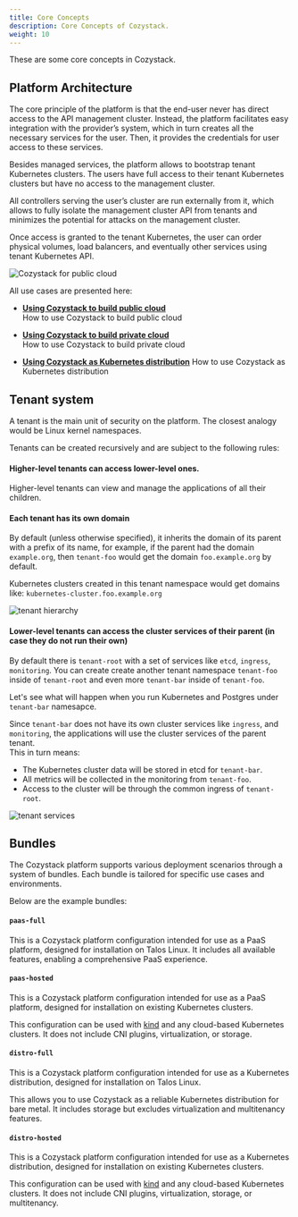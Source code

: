 ```yaml
---
title: Core Concepts
description: Core Concepts of Cozystack.
weight: 10
---
```


These are some core concepts in Cozystack.

## Platform Architecture

The core principle of the platform is that the end-user never has direct access to the API management cluster. Instead, the platform facilitates easy integration with the provider’s system, which in turn creates all the necessary services for the user. Then, it provides the credentials for user access to these services.

Besides managed services, the platform allows to bootstrap tenant Kubernetes clusters. The users have full access to their tenant Kubernetes clusters but have no access to the management cluster.

All controllers serving the user’s cluster are run externally from it, which allows to fully isolate the management cluster API from tenants and minimizes the potential for attacks on the management cluster.

Once access is granted to the tenant Kubernetes, the user can order physical volumes, load balancers, and eventually other services using tenant Kubernetes API.

![Cozystack for public cloud](/img/case-public-cloud.png)

All use cases are presented here:

* [**Using Cozystack to build public cloud**](/docs/use-cases/public-cloud/)  
  How to use Cozystack to build public cloud

* [**Using Cozystack to build private cloud**](/docs/use-cases/private-cloud/)  
  How to use Cozystack to build private cloud

* [**Using Cozystack as Kubernetes distribution**](/docs/use-cases/kubernetes-distribution/)
  How to use Cozystack as Kubernetes distribution


## Tenant system

A tenant is the main unit of security on the platform. The closest analogy would be Linux kernel namespaces.

Tenants can be created recursively and are subject to the following rules:

#### Higher-level tenants can access lower-level ones.

Higher-level tenants can view and manage the applications of all their children.

#### Each tenant has its own domain

By default (unless otherwise specified), it inherits the domain of its parent with a prefix of its name, for example, if the parent had the domain `example.org`, then `tenant-foo` would get the domain `foo.example.org` by default.

Kubernetes clusters created in this tenant namespace would get domains like: `kubernetes-cluster.foo.example.org`

![tenant hierarchy](/img/tenants1.png)

#### Lower-level tenants can access the cluster services of their parent (in case they do not run their own)

By default there is `tenant-root` with a set of services like `etcd`, `ingress`, `monitoring`.
You can create create another tenant namespace `tenant-foo` inside of `tenant-root` and even more `tenant-bar` inside of `tenant-foo`.

Let's see what will happen when you run Kubernetes and Postgres under `tenant-bar` namesapce.

Since `tenant-bar` does not have its own cluster services like `ingress`, and `monitoring`, the applications will use the cluster services of the parent tenant.  
This in turn means:

- The Kubernetes cluster data will be stored in etcd for `tenant-bar`.
- All metrics will be collected in the monitoring from `tenant-foo`.
- Access to the cluster will be through the common ingress of `tenant-root`.

![tenant services](/img/tenants2.png)

## Bundles

The Cozystack platform supports various deployment scenarios through a system of bundles.
Each bundle is tailored for specific use cases and environments.

Below are the example bundles:

#### `paas-full`

This is a Cozystack platform configuration intended for use as a PaaS platform, designed for installation on Talos Linux.
It includes all available features, enabling a comprehensive PaaS experience.

#### `paas-hosted`

This is a Cozystack platform configuration intended for use as a PaaS platform, designed for installation on existing Kubernetes clusters.

This configuration can be used with [kind](https://kind.sigs.k8s.io/) and any cloud-based Kubernetes clusters.
It does not include CNI plugins, virtualization, or storage.

#### `distro-full`

This is a Cozystack platform configuration intended for use as a Kubernetes distribution, designed for installation on Talos Linux.

This allows you to use Cozystack as a reliable Kubernetes distribution for bare metal.
It includes storage but excludes virtualization and multitenancy features.

#### `distro-hosted`

This is a Cozystack platform configuration intended for use as a Kubernetes distribution, designed for installation on existing Kubernetes clusters.

This configuration can be used with [kind](https://kind.sigs.k8s.io/) and any cloud-based Kubernetes clusters.
It does not include CNI plugins, virtualization, storage, or multitenancy.
